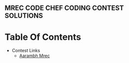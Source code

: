 ## MREC CODE CHEF CODING CONTEST SOLUTIONS

# Table Of Contents

* Contest Links
  * [Aarambh Mrec](https://www.hackerrank.com/contests/aarambh-mrec/challenges)
